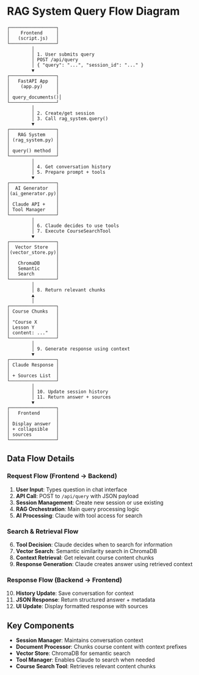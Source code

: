 # RAG System Query Flow Diagram

```
┌─────────────────┐
│    Frontend     │
│   (script.js)   │
└─────────────────┘
         │
         │ 1. User submits query
         │ POST /api/query
         │ { "query": "...", "session_id": "..." }
         ▼
┌─────────────────┐
│   FastAPI App   │
│    (app.py)     │
│                 │
│ query_documents()│
└─────────────────┘
         │
         │ 2. Create/get session
         │ 3. Call rag_system.query()
         ▼
┌─────────────────┐
│   RAG System    │
│ (rag_system.py) │
│                 │
│ query() method  │
└─────────────────┘
         │
         │ 4. Get conversation history
         │ 5. Prepare prompt + tools
         ▼
┌─────────────────┐
│  AI Generator   │
│(ai_generator.py)│
│                 │
│ Claude API +    │
│ Tool Manager    │
└─────────────────┘
         │
         │ 6. Claude decides to use tools
         │ 7. Execute CourseSearchTool
         ▼
┌─────────────────┐
│  Vector Store   │
│(vector_store.py)│
│                 │
│   ChromaDB      │
│   Semantic      │
│   Search        │
└─────────────────┘
         │
         │ 8. Return relevant chunks
         ▲
         │
┌─────────────────┐
│ Course Chunks   │
│                 │
│ "Course X       │
│ Lesson Y        │
│ content: ..."   │
└─────────────────┘
         │
         │ 9. Generate response using context
         ▼
┌─────────────────┐
│ Claude Response │
│                 │
│ + Sources List  │
└─────────────────┘
         │
         │ 10. Update session history
         │ 11. Return answer + sources
         ▼
┌─────────────────┐
│   Frontend      │
│                 │
│ Display answer  │
│ + collapsible   │
│ sources         │
└─────────────────┘
```

## Data Flow Details

### Request Flow (Frontend → Backend)
1. **User Input**: Types question in chat interface
2. **API Call**: POST to `/api/query` with JSON payload
3. **Session Management**: Create new session or use existing
4. **RAG Orchestration**: Main query processing logic
5. **AI Processing**: Claude with tool access for search

### Search & Retrieval Flow
6. **Tool Decision**: Claude decides when to search for information
7. **Vector Search**: Semantic similarity search in ChromaDB
8. **Context Retrieval**: Get relevant course content chunks
9. **Response Generation**: Claude creates answer using retrieved context

### Response Flow (Backend → Frontend)
10. **History Update**: Save conversation for context
11. **JSON Response**: Return structured answer + metadata
12. **UI Update**: Display formatted response with sources

## Key Components

- **Session Manager**: Maintains conversation context
- **Document Processor**: Chunks course content with context prefixes
- **Vector Store**: ChromaDB for semantic search
- **Tool Manager**: Enables Claude to search when needed
- **Course Search Tool**: Retrieves relevant content chunks